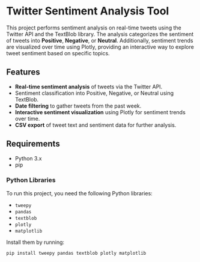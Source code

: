# Twitter Sentiment Analysis Tool

This project performs sentiment analysis on real-time tweets using the Twitter API and the TextBlob library. The analysis categorizes the sentiment of tweets into **Positive**, **Negative**, or **Neutral**. Additionally, sentiment trends are visualized over time using Plotly, providing an interactive way to explore tweet sentiment based on specific topics.

## Features

- **Real-time sentiment analysis** of tweets via the Twitter API.
- Sentiment classification into Positive, Negative, or Neutral using TextBlob.
- **Date filtering** to gather tweets from the past week.
- **Interactive sentiment visualization** using Plotly for sentiment trends over time.
- **CSV export** of tweet text and sentiment data for further analysis.

## Requirements

- Python 3.x
- pip

### Python Libraries

To run this project, you need the following Python libraries:

- `tweepy`
- `pandas`
- `textblob`
- `plotly`
- `matplotlib`

Install them by running:

```bash
pip install tweepy pandas textblob plotly matplotlib

